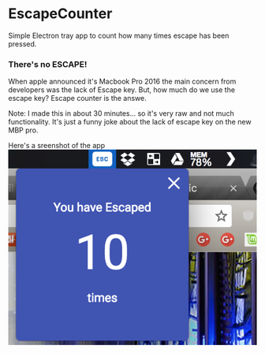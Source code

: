 # EscapeCounter
Simple Electron tray app to count how many times escape has been pressed.

### There's no ESCAPE!

When apple announced it's Macbook Pro 2016 the main concern from developers was the lack of Escape key. 
But, how much do we use the escape key? Escape counter is the answe. 

Note: I made this in about 30 minutes... so it's very raw and not much functionality. It's just a funny joke about 
the lack of escape key on the new MBP pro.

Here's a sreenshot of the app ![screenshot](https://github.com/fnk0/EscapeCounter/blob/master/screenshot.png?raw=true)
